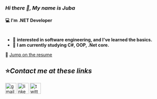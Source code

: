 ### *Hi there 👋, My name is Juba*  
#### 💻 I'm .NET Developer 
#

- 🌱 **interested in software engineering, and I've learned the basics.**
- 🔭 **I am currently studying C#, OOP, .Net core.**


📝 [Jump on the resume](https://github.com/juba97/Resume)

## ⭐*Contact me at these links*
[<img src='https://upload.wikimedia.org/wikipedia/commons/thumb/7/7e/Gmail_icon_%282020%29.svg/512px-Gmail_icon_%282020%29.svg.png' alt='gmail' height='35'>](mailto:jubikokoguashvili97@gmail.com) [<img src='https://icons.veryicon.com/png/Internet%20%26%20Web/Simple%201/linkedin.png' alt='linkedin' height='35'>](https://www.linkedin.com/in/juba-koguashvili-0a2108a8/)  [<img src='https://seeklogo.com/images/T/twitter-logo-A84FE9258E-seeklogo.com.png' alt='twitter' height='35'>](https://twitter.com/jubakoguashvili)

